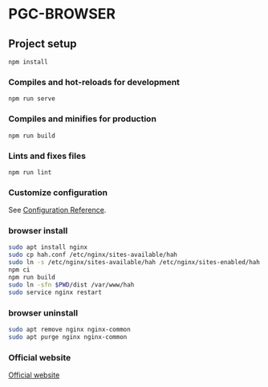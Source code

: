 # PGC-BROWSER

## Project setup
```
npm install
```

### Compiles and hot-reloads for development
```
npm run serve
```

### Compiles and minifies for production
```
npm run build
```

### Lints and fixes files
```
npm run lint
```

### Customize configuration
See [Configuration Reference](https://cli.vuejs.org/config/).

### browser install
``` bash
sudo apt install nginx
sudo cp hah.conf /etc/nginx/sites-available/hah
sudo ln -s /etc/nginx/sites-available/hah /etc/nginx/sites-enabled/hah
npm ci
npm run build
sudo ln -sfn $PWD/dist /var/www/hah
sudo service nginx restart
```

### browser uninstall
``` bash
sudo apt remove nginx nginx-common
sudo apt purge nginx nginx-common
``` 
###  Official website
[Official website](https://hashahead.org "Official website") 
